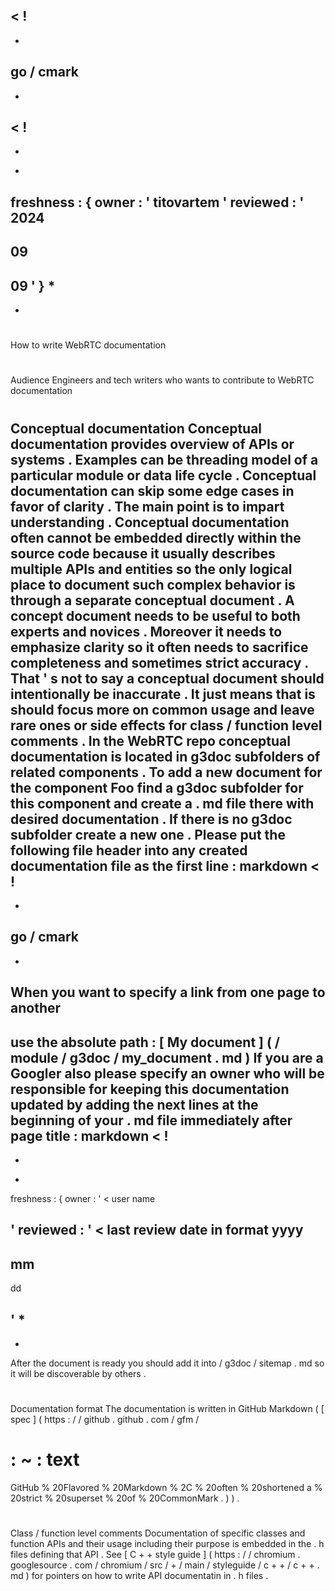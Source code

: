 <
!
-
-
go
/
cmark
-
-
>
<
!
-
-
*
freshness
:
{
owner
:
'
titovartem
'
reviewed
:
'
2024
-
09
-
09
'
}
*
-
-
>
#
How
to
write
WebRTC
documentation
#
#
Audience
Engineers
and
tech
writers
who
wants
to
contribute
to
WebRTC
documentation
#
#
Conceptual
documentation
Conceptual
documentation
provides
overview
of
APIs
or
systems
.
Examples
can
be
threading
model
of
a
particular
module
or
data
life
cycle
.
Conceptual
documentation
can
skip
some
edge
cases
in
favor
of
clarity
.
The
main
point
is
to
impart
understanding
.
Conceptual
documentation
often
cannot
be
embedded
directly
within
the
source
code
because
it
usually
describes
multiple
APIs
and
entities
so
the
only
logical
place
to
document
such
complex
behavior
is
through
a
separate
conceptual
document
.
A
concept
document
needs
to
be
useful
to
both
experts
and
novices
.
Moreover
it
needs
to
emphasize
clarity
so
it
often
needs
to
sacrifice
completeness
and
sometimes
strict
accuracy
.
That
'
s
not
to
say
a
conceptual
document
should
intentionally
be
inaccurate
.
It
just
means
that
is
should
focus
more
on
common
usage
and
leave
rare
ones
or
side
effects
for
class
/
function
level
comments
.
In
the
WebRTC
repo
conceptual
documentation
is
located
in
g3doc
subfolders
of
related
components
.
To
add
a
new
document
for
the
component
Foo
find
a
g3doc
subfolder
for
this
component
and
create
a
.
md
file
there
with
desired
documentation
.
If
there
is
no
g3doc
subfolder
create
a
new
one
.
Please
put
the
following
file
header
into
any
created
documentation
file
as
the
first
line
:
markdown
<
!
-
-
go
/
cmark
-
-
>
When
you
want
to
specify
a
link
from
one
page
to
another
-
use
the
absolute
path
:
[
My
document
]
(
/
module
/
g3doc
/
my_document
.
md
)
If
you
are
a
Googler
also
please
specify
an
owner
who
will
be
responsible
for
keeping
this
documentation
updated
by
adding
the
next
lines
at
the
beginning
of
your
.
md
file
immediately
after
page
title
:
markdown
<
!
-
-
*
freshness
:
{
owner
:
'
<
user
name
>
'
reviewed
:
'
<
last
review
date
in
format
yyyy
-
mm
-
dd
>
'
*
-
-
>
After
the
document
is
ready
you
should
add
it
into
/
g3doc
/
sitemap
.
md
so
it
will
be
discoverable
by
others
.
#
#
#
Documentation
format
The
documentation
is
written
in
GitHub
Markdown
(
[
spec
]
(
https
:
/
/
github
.
github
.
com
/
gfm
/
#
:
~
:
text
=
GitHub
%
20Flavored
%
20Markdown
%
2C
%
20often
%
20shortened
a
%
20strict
%
20superset
%
20of
%
20CommonMark
.
)
)
.
#
#
Class
/
function
level
comments
Documentation
of
specific
classes
and
function
APIs
and
their
usage
including
their
purpose
is
embedded
in
the
.
h
files
defining
that
API
.
See
[
C
+
+
style
guide
]
(
https
:
/
/
chromium
.
googlesource
.
com
/
chromium
/
src
/
+
/
main
/
styleguide
/
c
+
+
/
c
+
+
.
md
)
for
pointers
on
how
to
write
API
documentatin
in
.
h
files
.
